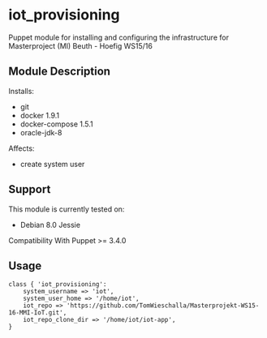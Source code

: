# iot_provisioning

Puppet module for installing and configuring the infrastructure for Masterproject (MI) Beuth - Hoefig WS15/16

## Module Description

Installs:
* git
* docker 1.9.1
* docker-compose 1.5.1
* oracle-jdk-8

Affects:

* create system user

## Support

This module is currently tested on:

* Debian 8.0 Jessie

Compatibility With Puppet >= 3.4.0

## Usage

~~~
class { 'iot_provisioning':
    system_username => 'iot',
    system_user_home => '/home/iot',
    iot_repo => 'https://github.com/TomWieschalla/Masterprojekt-WS15-16-MMI-IoT.git',
    iot_repo_clone_dir => '/home/iot/iot-app',
}
~~~
